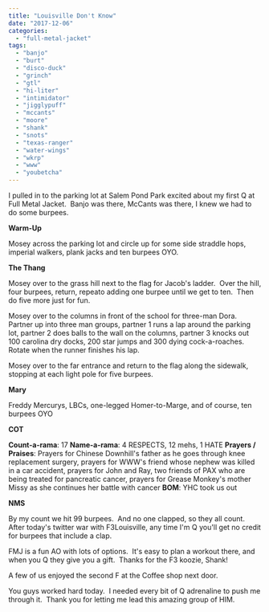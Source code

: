```yaml
---
title: "Louisville Don't Know"
date: "2017-12-06"
categories: 
  - "full-metal-jacket"
tags: 
  - "banjo"
  - "burt"
  - "disco-duck"
  - "grinch"
  - "gtl"
  - "hi-liter"
  - "intimidator"
  - "jigglypuff"
  - "mccants"
  - "moore"
  - "shank"
  - "snots"
  - "texas-ranger"
  - "water-wings"
  - "wkrp"
  - "www"
  - "youbetcha"
---
```


I pulled in to the parking lot at Salem Pond Park excited about my first Q at Full Metal Jacket.  Banjo was there, McCants was there, I knew we had to do some burpees.

**Warm-Up**

Mosey across the parking lot and circle up for some side straddle hops, imperial walkers, plank jacks and ten burpees OYO.

**The Thang**

Mosey over to the grass hill next to the flag for Jacob's ladder.  Over the hill, four burpees, return, repeato adding one burpee until we get to ten.  Then do five more just for fun.

Mosey over to the columns in front of the school for three-man Dora.  Partner up into three man groups, partner 1 runs a lap around the parking lot, partner 2 does balls to the wall on the columns, partner 3 knocks out 100 carolina dry docks, 200 star jumps and 300 dying cock-a-roaches.  Rotate when the runner finishes his lap.

Mosey over to the far entrance and return to the flag along the sidewalk, stopping at each light pole for five burpees.

**Mary**

Freddy Mercurys, LBCs, one-legged Homer-to-Marge, and of course, ten burpees OYO

**COT**

**Count-a-rama**: 17 **Name-a-rama**: 4 RESPECTS, 12 mehs, 1 HATE **Prayers / Praises**: Prayers for Chinese Downhill's father as he goes through knee replacement surgery, prayers for WWW's friend whose nephew was killed in a car accident, prayers for John and Ray, two friends of PAX who are being treated for pancreatic cancer, prayers for Grease Monkey's mother Missy as she continues her battle with cancer **BOM**: YHC took us out

**NMS**

By my count we hit 99 burpees.  And no one clapped, so they all count.  After today's twitter war with F3Louisville, any time I'm Q you'll get no credit for burpees that include a clap.

FMJ is a fun AO with lots of options.  It's easy to plan a workout there, and when you Q they give you a gift.  Thanks for the F3 koozie, Shank!

A few of us enjoyed the second F at the Coffee shop next door.

You guys worked hard today.  I needed every bit of Q adrenaline to push me through it.  Thank you for letting me lead this amazing group of HIM.
